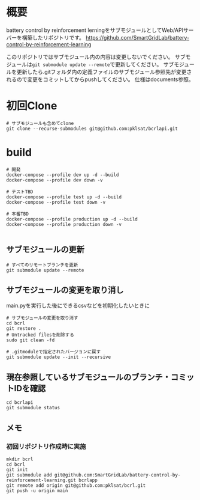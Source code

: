 # 概要
battery control by reinforcement lerningをサブモジュールとしてWeb/APIサーバーを構築したリポジトリです。
https://github.com/SmartGridLab/battery-control-by-reinforcement-learning

このリポジトリではサブモジュール内の内容は変更しないでください。
サブモジュールは```git submodule update --remote```で更新してください。
サブモジュールを更新したら.gitフォルダ内の定義ファイルのサブモジュール参照先が変更されるので変更をコミットしてからpushしてください。
仕様はdocuments参照。

# 初回Clone
```
# サブモジュールも含めてclone
git clone --recurse-submodules git@github.com:pklsat/bcrlapi.git
```

# build
```
# 開発
docker-compose --profile dev up -d --build
docker-compose --profile dev down -v

# テストTBD
docker-compose --profile test up -d --build
docker-compose --profile test down -v

# 本番TBD
docker-compose --profile production up -d --build
docker-compose --profile production down -v


```

## サブモジュールの更新
```
# すべてのリモートブランチを更新
git submodule update --remote
```

## サブモジュールの変更を取り消し
main.pyを実行した後にできるcsvなどを初期化したいときに
```
# サブモジュールの変更を取り消す
cd bcrl
git restore . 
# Untracked filesを削除する
sudo git clean -fd

# .gitmoduleで指定されたバージョンに戻す
git submodule update --init --recursive
```

## 現在参照しているサブモジュールのブランチ・コミットIDを確認
```
cd bcrlapi
git submodule status
```

## メモ
### 初回リポジトリ作成時に実施
```
mkdir bcrl
cd bcrl
git init
git submodule add git@github.com:SmartGridLab/battery-control-by-reinforcement-learning.git bcrlapp
git remote add origin git@github.com:pklsat/bcrl.git
git push -u origin main